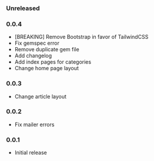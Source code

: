 ### Unreleased

### 0.0.4

* [BREAKING] Remove Bootstrap in favor of TailwindCSS
* Fix gemspec error
* Remove duplicate gem file 
* Add changelog
* Add index pages for categories
* Change home page layout

### 0.0.3

* Change article layout

### 0.0.2

* Fix mailer errors

### 0.0.1

* Initial release
